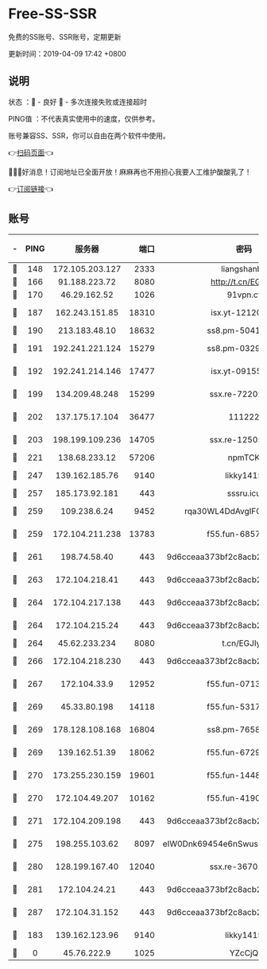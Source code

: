 # Free-SS-SSR

免费的SS账号、SSR账号，定期更新

更新时间：2019-04-09 17:42 +0800

## 说明

状态     ：🙂 - 良好 🙁 - 多次连接失败或连接超时

PING值   ：不代表真实使用中的速度，仅供参考。

账号兼容SS、SSR，你可以自由在两个软件中使用。

👉[扫码页面](https://liesauer.github.io/Free-SS-SSR/)👈

🎉🎉🎉好消息！订阅地址已全面开放！麻麻再也不用担心我要人工维护酸酸乳了！

👉[订阅链接](https://www.liesauer.net/yogurt/subscribe?ACCESS_TOKEN=DAYxR3mMaZAsaqUb)👈

## 账号

|-|PING|服务器|端口|密码|加密方式|区域|
|:----:|:----:|:-----:|-----:|:----:|:----:|:----:|
|🙂|148|172.105.203.127|2333|liangshanbo|chacha20|JP|
|🙂|166|91.188.223.72|8080|http://t.cn/EGJIyrl|rc4-md5|RU|
|🙂|170|46.29.162.52|1026|91vpn.cf|rc4-md5|RU|
|🙂|187|162.243.151.85|18310|isx.yt-12120074|aes-256-cfb|US|
|🙂|190|213.183.48.10|18632|ss8.pm-50413553|rc4-md5|RU|
|🙂|191|192.241.221.124|15279|ss8.pm-03297387|aes-256-cfb|US|
|🙂|192|192.241.214.146|17477|isx.yt-09155805|aes-256-cfb|US|
|🙂|199|134.209.48.248|15299|ssx.re-72202420|aes-256-cfb|US|
|🙂|202|137.175.17.104|36477|111222|aes-256-cfb|US|
|🙂|203|198.199.109.236|14705|ssx.re-12505004|aes-256-cfb|US|
|🙂|221|138.68.233.12|57206|npmTCK|rc4-md5|US|
|🙂|247|139.162.185.76|9140|likky1415|aes-256-cfb|DE|
|🙂|257|185.173.92.181|443|sssru.icu|rc4-md5|RU|
|🙂|259|109.238.6.24|9452|rqa30WL4DdAvgIFG6Fs3znzTa|aes-256-cfb|FR|
|🙂|259|172.104.211.238|13783|f55.fun-68574119|aes-256-cfb|US|
|🙂|261|198.74.58.40|443|9d6cceaa373bf2c8acb22e60b6a58be6|aes-256-cfb|US|
|🙂|263|172.104.218.41|443|9d6cceaa373bf2c8acb22e60b6a58be6|aes-256-cfb|US|
|🙂|264|172.104.217.138|443|9d6cceaa373bf2c8acb22e60b6a58be6|aes-256-cfb|US|
|🙂|264|172.104.215.24|443|9d6cceaa373bf2c8acb22e60b6a58be6|aes-256-cfb|US|
|🙂|264|45.62.233.234|8080|t.cn/EGJIyrl|rc4-md5|CA|
|🙂|266|172.104.218.230|443|9d6cceaa373bf2c8acb22e60b6a58be6|aes-256-cfb|US|
|🙂|267|172.104.33.9|12952|f55.fun-07138096|aes-256-cfb|SG|
|🙂|269|45.33.80.198|14118|f55.fun-53173364|aes-256-cfb|US|
|🙂|269|178.128.108.168|16804|ss8.pm-76588510|aes-256-cfb|SG|
|🙂|269|139.162.51.39|18062|f55.fun-67295461|aes-256-cfb|SG|
|🙂|270|173.255.230.159|19601|f55.fun-14484669|aes-256-cfb|US|
|🙂|270|172.104.49.207|10162|f55.fun-41905372|aes-256-cfb|SG|
|🙂|271|172.104.209.198|443|9d6cceaa373bf2c8acb22e60b6a58be6|aes-256-cfb|US|
|🙂|275|198.255.103.62|8097|eIW0Dnk69454e6nSwuspv9DmS201tQ0D|aes-256-cfb|US|
|🙂|280|128.199.167.40|12040|ssx.re-36701064|aes-256-cfb|SG|
|🙂|281|172.104.24.21|443|9d6cceaa373bf2c8acb22e60b6a58be6|aes-256-cfb|US|
|🙂|287|172.104.31.152|443|9d6cceaa373bf2c8acb22e60b6a58be6|aes-256-cfb|US|
|🙂|183|139.162.123.96|9140|likky1415|aes-256-cfb|JP|
|🙁|0|45.76.222.9|1025|YZcCjQ|rc4-md5|JP|
